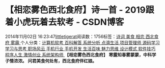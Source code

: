 
# 【相恋雾色西北食府】诗一首 - 2019跟着小虎玩着去软考 - CSDN博客

2014年11月02日 16:23:47[littletigerat](https://me.csdn.net/littletigerat)阅读数：1756标签：[诗词																](https://so.csdn.net/so/search/s.do?q=诗词&t=blog)[美食																](https://so.csdn.net/so/search/s.do?q=美食&t=blog)[相恋																](https://so.csdn.net/so/search/s.do?q=相恋&t=blog)[西北食府																](https://so.csdn.net/so/search/s.do?q=西北食府&t=blog)[雾霾																](https://so.csdn.net/so/search/s.do?q=雾霾&t=blog)[
							](https://so.csdn.net/so/search/s.do?q=西北食府&t=blog)[
																					](https://so.csdn.net/so/search/s.do?q=相恋&t=blog)个人分类：[计算机软考																](https://blog.csdn.net/littletigerat/article/category/665982)[百科解答																](https://blog.csdn.net/littletigerat/article/category/715330)[系统分析																](https://blog.csdn.net/littletigerat/article/category/626213)[点滴生活																](https://blog.csdn.net/littletigerat/article/category/666611)[项目管理师																](https://blog.csdn.net/littletigerat/article/category/619599)[源码学习																](https://blog.csdn.net/littletigerat/article/category/665291)[学习与思考																](https://blog.csdn.net/littletigerat/article/category/646894)[职场风云																](https://blog.csdn.net/littletigerat/article/category/774453)[手机行业																](https://blog.csdn.net/littletigerat/article/category/710210)[手机开发																](https://blog.csdn.net/littletigerat/article/category/649495)[生活百味																](https://blog.csdn.net/littletigerat/article/category/647937)[魅力思维																](https://blog.csdn.net/littletigerat/article/category/710212)[设计模式																](https://blog.csdn.net/littletigerat/article/category/665290)[软件技巧																](https://blog.csdn.net/littletigerat/article/category/2453085)[程序人生																](https://blog.csdn.net/littletigerat/article/category/779495)[激情创业																](https://blog.csdn.net/littletigerat/article/category/646203)[系统架构师																](https://blog.csdn.net/littletigerat/article/category/863990)[
							](https://blog.csdn.net/littletigerat/article/category/646203)
[
																								](https://blog.csdn.net/littletigerat/article/category/779495)
[
				](https://blog.csdn.net/littletigerat/article/category/2453085)
[
			](https://blog.csdn.net/littletigerat/article/category/2453085)
[
		](https://blog.csdn.net/littletigerat/article/category/665290)
[
	](https://blog.csdn.net/littletigerat/article/category/710212)
[
	](https://blog.csdn.net/littletigerat/article/category/647937)
**【相恋雾色西北食府】**
**寒露知春雾蒙蒙，中科学子情浓浓。**
**问君美食何处有，西北食府伴红娘。**

[
](https://blog.csdn.net/littletigerat/article/category/647937)
[
  ](https://blog.csdn.net/littletigerat/article/category/649495)
